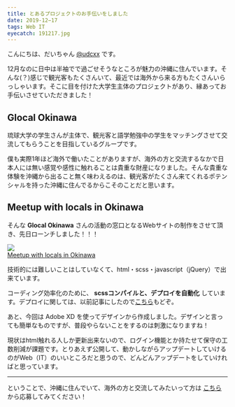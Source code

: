 ```yaml
---
title: とあるプロジェクトのお手伝いをしました
date: 2019-12−17
tags: Web IT
eyecatch: 191217.jpg
---
```


こんにちは、だいちゃん [@udcxx](https://twitter.com/udc_xx) です。

12月なのに日中は半袖でで過ごせそうなところが魅力の沖縄に住んでいます。そんな(？)感じで観光客もたくさんいて、最近では海外から来る方もたくさんいらっしゃいます。そこに目を付けた大学生主体のプロジェクトがあり、縁あってお手伝いさせていただきました！

## Glocal Okinawa

琉球大学の学生さんが主体で、観光客と語学勉強中の学生をマッチングさせて交流してもらうことを目指しているグループです。

僕も実際1年ほど海外で働いたことがありますが、海外の方と交流するなかで日本人には無い感覚や感性に触れることは貴重な財産になりました。そんな貴重な体験を沖縄から出ること無く味わえるのは、観光客がたくさん来てくれるポテンシャルを持った沖縄に住んでるからこそのことだと思います。

## Meetup with locals in Okinawa

そんな **Glocal Okinawa** さんの活動の窓口となるWebサイトの制作をさせて頂き、先日ローンチしました！！！

[![](/images/191217.jpg)](https://meetupokinawans.coresv.com/)     
[Meetup with locals in Okinawa](https://meetupokinawans.coresv.com/)

技術的には難しいことはしていなくて、html・scss・javascript（jQuery）で出来ています。

コーディング効率化のために、 **scssコンパイルと、デプロイを自動化** しています。デプロイに関しては、以前記事にしたので[こちら](https://blog.udcxx.me/article/191111/ftp-update)もどぞ。

あと、今回は Adobe XD を使ってデザインから作成しました。デザインと言っても簡単なものですが、普段やらないことをするのは刺激になりますね！

現状はhtml触れる人しか更新出来ないので、ログイン機能とか持たせて保守の工数削減が課題です。とりあえず公開して、動かしながらアップデートしていけるのがWeb（IT）のいいところだと思うので、どんどんアップデートをしていければと思っています。

----

ということで、沖縄に住んでいて、海外の方と交流してみたいって方は [こちら](https://meetupokinawans.coresv.com/#for_locals) から応募してみてください！
